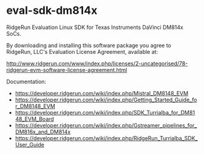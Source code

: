 eval-sdk-dm814x
===============

RidgeRun Evaluation Linux SDK for Texas Instruments DaVinci DM814x SoCs.

By downloading and installing this software package you agree to RidgeRun, LLC's
Evaluation License Agreement, available at:

http://www.ridgerun.com/www/index.php/licenses/2-uncategorised/78-ridgerun-evm-software-license-agreement.html

Documentation:

* https://developer.ridgerun.com/wiki/index.php/Mistral_DM8148_EVM
* https://developer.ridgerun.com/wiki/index.php/Getting_Started_Guide_for_DM8148_EVM
* https://developer.ridgerun.com/wiki/index.php/SDK_Turrialba_for_DM8148_EVM_Board
* https://developer.ridgerun.com/wiki/index.php/Gstreamer_pipelines_for_DM816x_and_DM814x
* https://developer.ridgerun.com/wiki/index.php/RidgeRun_Turrialba_SDK_User_Guide
